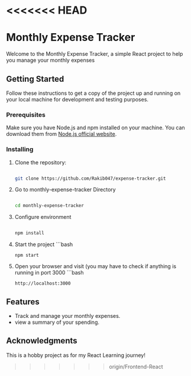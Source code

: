 <<<<<<< HEAD
=======
# Monthly Expense Tracker 

Welcome to the Monthly Expense Tracker, a simple React project to help you manage your monthly expenses

## Getting Started

Follow these instructions to get a copy of the project up and running on your local machine for development and testing purposes.

### Prerequisites

Make sure you have Node.js and npm installed on your machine. You can download them from [Node.js official website](https://nodejs.org/).

### Installing

1. Clone the repository:
   ```bash
   
   git clone https://github.com/Rakib047/expense-tracker.git
2. Go to monthly-expense-tracker Directory
      ```bash
      
      cd monthly-expense-tracker
3. Configure environment
      ```bash
      
      npm install
4. Start the project
       ```bash
   
       npm start
5. Open your browser and visit (you may have to check if anything is running in port 3000
       ```bash
      
       http://localhost:3000

## Features
- Track and manage your monthly expenses.
- view a summary of your spending.


## Acknowledgments
This is a hobby project as for my React Learning journey!

>>>>>>> origin/Frontend-React
